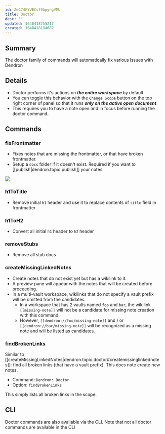 ```yaml
---
id: ZeC74FYVECsf9bpyngVMU
title: Doctor
desc: ''
updated: 1640418755217
created: 1640418184682
---
```



## Summary

The doctor family of commands will automatically fix various issues with Dendron

## Details

- Doctor performs it's actions on **_the entire workspace_** by default
- You can toggle this behavior with the `Change Scope` button on the top right corner of panel so that it runs **_only on the active open document_**.
- This requires you to have a note open and in focus before running the doctor command.

## Commands

### fixFrontmatter

- Fixes notes that are missing the frontmatter, or that have broken frontmatter.
- Setup a `docs` folder if it doesn't exist. Required if you want to [[publish|dendron.topic.publish]] your notes

<a href="https://www.loom.com/share/bd045f708f8e474193de8e3de0dc820f"> <img style="" src="https://cdn.loom.com/sessions/thumbnails/bd045f708f8e474193de8e3de0dc820f-with-play.gif"> </a>

### h1ToTitle

- Remove initial `h1` header and use it to replace contents of `title` field in frontmatter

### h1ToH2

- Convert all initial `h1` header to `h2` header

### removeStubs

- Remove all stub docs

### createMissingLinkedNotes

- Create notes that do not exist yet but has a wikilink to it.
- A preview pane will appear with the notes that will be created before proceeding.
- In a multi-vault workspace, wikilinks that do not specify a vault prefix will be omitted from the candidates.
  - In a workspace that has 2 vaults named `foo` and `bar`, the wikilink `[[missing-note]]` will not be a candidate for missing note creation with this command.
  - However, `[[dendron://foo/missing-note]]` and / or `[[dendron://bar/missing-note]]` will be recognized as a missing note and will be listed as candidates.

### findBrokenLinks

Similar to [[createMissingLinkedNotes|dendron.topic.doctor#createmissinglinkednotes]]: find all broken links (that have a vault prefix). This does note create new notes.

- Command: `Dendron: Doctor`
- Option: `findBrokenLinks`

This simply lists all broken links in the scope.

## CLI

Doctor commands are also available via the CLI. Note that not all doctor commands are available in the CLI
